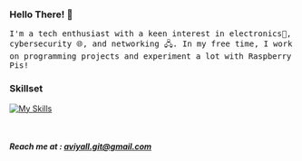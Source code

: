 ### Hello There! 👋
<p>
  <samp>
    I'm a tech enthusiast with a keen interest in electronics📡, cybersecurity 🌐, and networking 🖧. In my free time, I work on programming projects and experiment a lot with Raspberry Pis!
  </samp>
</p>

### Skillset
[![My Skills](https://skillicons.dev/icons?i=linux,arduino,bash,raspberrypi,powershell,py,cpp,js,java,debian,ubuntu,mysql)](https://github.com/aviyall/aviyall)

 
##### Reach me at : aviyall.git@gmail.com
